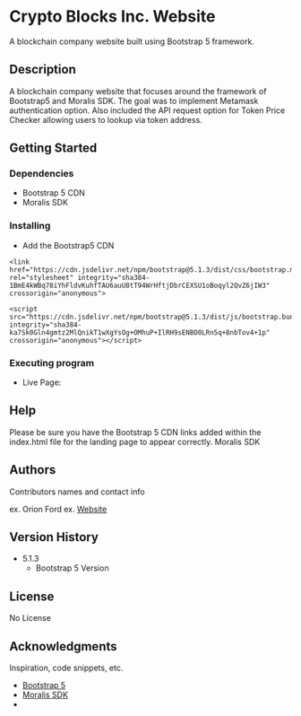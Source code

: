 # Crypto Blocks Inc. Website

A blockchain company website built using Bootstrap 5 framework. 

## Description

A blockchain company website that focuses around the framework of Bootstrap5 and Moralis SDK. The goal was to implement Metamask authentication option. Also included the API request option for Token Price Checker allowing users to lookup via token address. 

## Getting Started

### Dependencies

* Bootstrap 5 CDN
* Moralis SDK

### Installing

* Add the Bootstrap5 CDN
```
<link href="https://cdn.jsdelivr.net/npm/bootstrap@5.1.3/dist/css/bootstrap.min.css" rel="stylesheet" integrity="sha384-1BmE4kWBq78iYhFldvKuhfTAU6auU8tT94WrHftjDbrCEXSU1oBoqyl2QvZ6jIW3" crossorigin="anonymous">

<script src="https://cdn.jsdelivr.net/npm/bootstrap@5.1.3/dist/js/bootstrap.bundle.min.js" integrity="sha384-ka7Sk0Gln4gmtz2MlQnikT1wXgYsOg+OMhuP+IlRH9sENBO0LRn5q+8nbTov4+1p" crossorigin="anonymous"></script>
```

### Executing program

* Live Page: 

## Help

Please be sure you have the Bootstrap 5 CDN links added within the index.html file for the landing page to appear correctly. 
Moralis SDK

## Authors

Contributors names and contact info

ex. Orion Ford 
ex. [Website](https://www.DesignIsOrion.com)

## Version History

* 5.1.3
    * Bootstrap 5 Version
    

## License

No License

## Acknowledgments

Inspiration, code snippets, etc.
* [Bootstrap 5 ](https://getbootstrap.com)
* [Moralis SDK ](https://moralis.io)
* 

